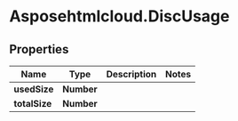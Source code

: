 # Asposehtmlcloud.DiscUsage

## Properties
Name | Type | Description | Notes
------------ | ------------- | ------------- | -------------
**usedSize** | **Number** |  | 
**totalSize** | **Number** |  | 


